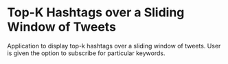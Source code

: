 # Top-K Hashtags over a Sliding Window of Tweets
Application to display top-k hashtags over a sliding window of tweets. 
User is given the option to subscribe for particular keywords.
